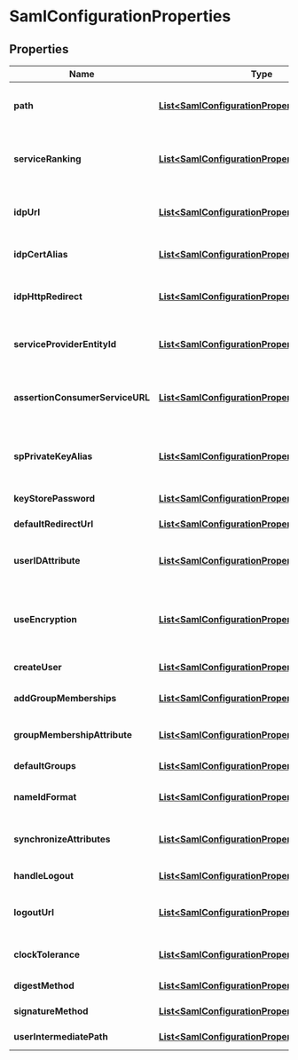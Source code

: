
# SamlConfigurationProperties

## Properties
Name | Type | Description | Notes
------------ | ------------- | ------------- | -------------
**path** | [**List&lt;SamlConfigurationPropertyItemsArray&gt;**](SamlConfigurationPropertyItemsArray.md) | Repository path for which this authentication handler should be used by Sling. If this is empty, the authentication handler will be disabled. |  [optional]
**serviceRanking** | [**List&lt;SamlConfigurationPropertyItemsLong&gt;**](SamlConfigurationPropertyItemsLong.md) | OSGi Framework Service Ranking value to indicate the order in which to call this service. This is an int value where higher values designate higher precedence. Default value is 0. |  [optional]
**idpUrl** | [**List&lt;SamlConfigurationPropertyItemsString&gt;**](SamlConfigurationPropertyItemsString.md) | URL of the IDP where the SAML Authentication Request should be sent to. If this property is empty the authentication handler is disabled. (idpUrl) |  [optional]
**idpCertAlias** | [**List&lt;SamlConfigurationPropertyItemsString&gt;**](SamlConfigurationPropertyItemsString.md) | The alias of the IdP&#39;s certificate in the global truststore. If this property is empty the authentication handler is disabled. |  [optional]
**idpHttpRedirect** | [**List&lt;SamlConfigurationPropertyItemsBoolean&gt;**](SamlConfigurationPropertyItemsBoolean.md) | Use an HTTP Redirect to the IDP URL instead of sending an AuthnRequest-message to request credentials. Use this for IDP initiated authentication. |  [optional]
**serviceProviderEntityId** | [**List&lt;SamlConfigurationPropertyItemsString&gt;**](SamlConfigurationPropertyItemsString.md) | ID which uniquely identifies this service provider with the identity provider. If this property is empty the authentication handler is disabled. |  [optional]
**assertionConsumerServiceURL** | [**List&lt;SamlConfigurationPropertyItemsString&gt;**](SamlConfigurationPropertyItemsString.md) | The (optional) AssertionConsumerServiceURL attribute of an Authn request specifies the location to which a &lt;Response&gt; message MUST be sent to the requester. |  [optional]
**spPrivateKeyAlias** | [**List&lt;SamlConfigurationPropertyItemsString&gt;**](SamlConfigurationPropertyItemsString.md) | The alias of the SP&#39;s private key in the key-store of the &#39;authentication-service&#39; system user. If this property is empty the handler will not be able to sign or decrypt messages. |  [optional]
**keyStorePassword** | [**List&lt;SamlConfigurationPropertyItemsString&gt;**](SamlConfigurationPropertyItemsString.md) | The password of the key-store of the &#39;authentication-service&#39; system user. |  [optional]
**defaultRedirectUrl** | [**List&lt;SamlConfigurationPropertyItemsString&gt;**](SamlConfigurationPropertyItemsString.md) | The default location to redirect to after successful authentication. |  [optional]
**userIDAttribute** | [**List&lt;SamlConfigurationPropertyItemsString&gt;**](SamlConfigurationPropertyItemsString.md) | The name of the attribute containing the user ID used to authenticate and create the user in the CRX repository. Leave empty to use the Subject:NameId. |  [optional]
**useEncryption** | [**List&lt;SamlConfigurationPropertyItemsBoolean&gt;**](SamlConfigurationPropertyItemsBoolean.md) | Whether or not this authentication handler expects encrypted SAML assertions. If this is enabled the SP&#39;s private key must be provided in the key-store of the &#39;authentication-service&#39; system user (see SP Private Key Alias above). |  [optional]
**createUser** | [**List&lt;SamlConfigurationPropertyItemsBoolean&gt;**](SamlConfigurationPropertyItemsBoolean.md) | Whether or not to autocreate nonexisting users in the repository. |  [optional]
**addGroupMemberships** | [**List&lt;SamlConfigurationPropertyItemsBoolean&gt;**](SamlConfigurationPropertyItemsBoolean.md) | Whether or not a user should be automatically added to CRX groups after successful authentication. |  [optional]
**groupMembershipAttribute** | [**List&lt;SamlConfigurationPropertyItemsString&gt;**](SamlConfigurationPropertyItemsString.md) | The name of the attribute containing a list of CRX groups this user should be added to. |  [optional]
**defaultGroups** | [**List&lt;SamlConfigurationPropertyItemsArray&gt;**](SamlConfigurationPropertyItemsArray.md) | A list of default CRX groups users are added to after successful authentication. |  [optional]
**nameIdFormat** | [**List&lt;SamlConfigurationPropertyItemsString&gt;**](SamlConfigurationPropertyItemsString.md) | The value of the NameIDPolicy format parameter to send in the AuthnRequest message. |  [optional]
**synchronizeAttributes** | [**List&lt;SamlConfigurationPropertyItemsArray&gt;**](SamlConfigurationPropertyItemsArray.md) | A list of attribute mappings (in the format \\attributename&#x3D;path/relative/to/user/node\\) which should be stored in the repository on user-synchronization. |  [optional]
**handleLogout** | [**List&lt;SamlConfigurationPropertyItemsBoolean&gt;**](SamlConfigurationPropertyItemsBoolean.md) | Whether or not logout (dropCredentials) requests will be processed by this handler. |  [optional]
**logoutUrl** | [**List&lt;SamlConfigurationPropertyItemsString&gt;**](SamlConfigurationPropertyItemsString.md) | URL of the IDP where the SAML Logout Request should be sent to. If this property is empty the authentication handler won&#39;t handle logouts. |  [optional]
**clockTolerance** | [**List&lt;SamlConfigurationPropertyItemsLong&gt;**](SamlConfigurationPropertyItemsLong.md) | Time tolerance in seconds to compensate clock skew between IDP and SP when validating Assertions. |  [optional]
**digestMethod** | [**List&lt;SamlConfigurationPropertyItemsString&gt;**](SamlConfigurationPropertyItemsString.md) | The digest algorithm to use when signing a SAML message. |  [optional]
**signatureMethod** | [**List&lt;SamlConfigurationPropertyItemsString&gt;**](SamlConfigurationPropertyItemsString.md) | The signature algorithm to use when signing a SAML message. |  [optional]
**userIntermediatePath** | [**List&lt;SamlConfigurationPropertyItemsString&gt;**](SamlConfigurationPropertyItemsString.md) | User intermediate path to store created users. |  [optional]



